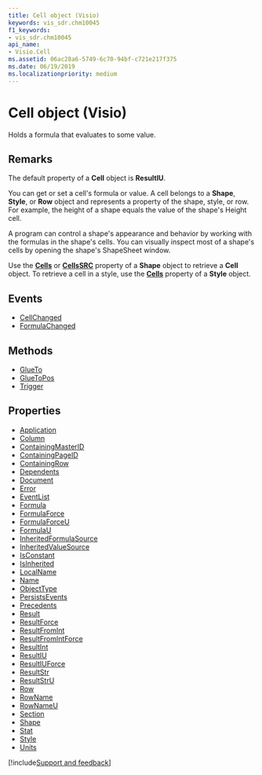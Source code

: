 ```yaml
---
title: Cell object (Visio)
keywords: vis_sdr.chm10045
f1_keywords:
- vis_sdr.chm10045
api_name:
- Visio.Cell
ms.assetid: 06ac28a6-5749-6c70-94bf-c721e217f375
ms.date: 06/19/2019
ms.localizationpriority: medium
---
```



# Cell object (Visio)

Holds a formula that evaluates to some value.


## Remarks

The default property of a **Cell** object is **ResultIU**.

You can get or set a cell's formula or value. A cell belongs to a **Shape**, **Style**, or **Row** object and represents a property of the shape, style, or row. For example, the height of a shape equals the value of the shape's Height cell.

A program can control a shape's appearance and behavior by working with the formulas in the shape's cells. You can visually inspect most of a shape's cells by opening the shape's ShapeSheet window. 

Use the **[Cells](visio.shape.cells.md)** or **[CellsSRC](visio.shape.cellssrc.md)** property of a **Shape** object to retrieve a **Cell** object. To retrieve a cell in a style, use the **[Cells](visio.style.cells.md)** property of a **Style** object.


## Events

- [CellChanged](Visio.Cell.CellChanged.md)
- [FormulaChanged](Visio.Cell.FormulaChanged.md)

## Methods

- [GlueTo](Visio.Cell.GlueTo.md)
- [GlueToPos](Visio.Cell.GlueToPos.md)
- [Trigger](Visio.Cell.Trigger.md)

## Properties

- [Application](Visio.Cell.Application.md)
- [Column](Visio.Cell.Column.md)
- [ContainingMasterID](Visio.Cell.ContainingMasterID.md)
- [ContainingPageID](Visio.Cell.ContainingPageID.md)
- [ContainingRow](Visio.Cell.ContainingRow.md)
- [Dependents](Visio.Cell.Dependents.md)
- [Document](Visio.Cell.Document.md)
- [Error](Visio.Cell.Error.md)
- [EventList](Visio.Cell.EventList.md)
- [Formula](Visio.Cell.Formula.md)
- [FormulaForce](Visio.Cell.FormulaForce.md)
- [FormulaForceU](Visio.Cell.FormulaForceU.md)
- [FormulaU](Visio.Cell.FormulaU.md)
- [InheritedFormulaSource](Visio.Cell.InheritedFormulaSource.md)
- [InheritedValueSource](Visio.Cell.InheritedValueSource.md)
- [IsConstant](Visio.Cell.IsConstant.md)
- [IsInherited](Visio.Cell.IsInherited.md)
- [LocalName](Visio.Cell.LocalName.md)
- [Name](Visio.Cell.Name.md)
- [ObjectType](Visio.Cell.ObjectType.md)
- [PersistsEvents](Visio.Cell.PersistsEvents.md)
- [Precedents](Visio.Cell.Precedents.md)
- [Result](Visio.Cell.Result.md)
- [ResultForce](Visio.Cell.ResultForce.md)
- [ResultFromInt](Visio.Cell.ResultFromInt.md)
- [ResultFromIntForce](Visio.Cell.ResultFromIntForce.md)
- [ResultInt](Visio.Cell.ResultInt.md)
- [ResultIU](Visio.Cell.ResultIU.md)
- [ResultIUForce](Visio.Cell.ResultIUForce.md)
- [ResultStr](Visio.Cell.ResultStr.md)
- [ResultStrU](Visio.Cell.ResultStrU.md)
- [Row](Visio.Cell.Row.md)
- [RowName](Visio.Cell.RowName.md)
- [RowNameU](Visio.Cell.RowNameU.md)
- [Section](Visio.Cell.Section.md)
- [Shape](Visio.Cell.Shape.md)
- [Stat](Visio.Cell.Stat.md)
- [Style](Visio.Cell.Style.md)
- [Units](Visio.Cell.Units.md)


[!include[Support and feedback](~/includes/feedback-boilerplate.md)]